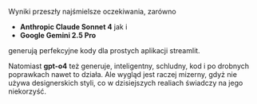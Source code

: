 
Wyniki przeszły najśmielsze oczekiwania, zarówno
 - **Anthropic Claude Sonnet 4** jak i
 - **Google Gemini 2.5 Pro**

generują perfekcyjne kody dla prostych aplikacji streamlit.

Natomiast **gpt-o4** też generuje, inteligentny, schludny, kod i po drobnych poprawkach nawet to działa. Ale wygląd jest raczej mizerny, gdyż nie używa designerskich styli, co w dzisiejszych realiach świadczy na jego niekorzyść.
